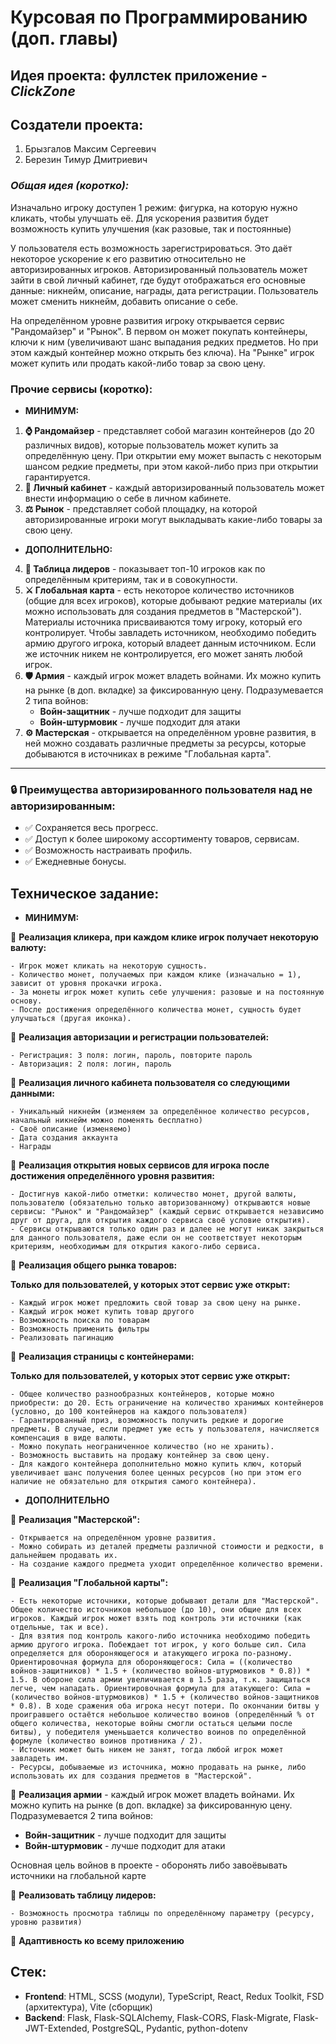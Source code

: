 # Курсовая по Программированию (доп. главы)

## Идея проекта: фуллстек приложение - **_ClickZone_**

## Создатели проекта:

1. Брызгалов Максим Сергеевич
2. Березин Тимур Дмитриевич

### **_Общая идея (коротко):_**

Изначально игроку доступен 1 режим: фигурка, на которую нужно кликать, чтобы улучшать её. Для ускорения развития будет возможность купить улучшения (как разовые, так и постоянные)

У пользователя есть возможность зарегистрироваться. Это даёт некоторое ускорение к его развитию относительно не авторизированных игроков. Авторизированный пользователь может зайти в свой личный кабинет, где будут отображаться его основные данные: никнейм, описание, награды, дата регистрации. Пользователь может сменить никнейм, добавить описание о себе.

На определённом уровне развития игроку открывается сервис "Рандомайзер" и "Рынок". В первом он может покупать контейнеры, ключи к ним (увеличивают шанс выпадания редких предметов. Но при этом каждый контейнер можно открыть без ключа). На "Рынке" игрок может купить или продать какой-либо товар за свою цену.

### Прочие сервисы (коротко):

- **МИНИМУМ:**

1. **⌚️ Рандомайзер** - представляет собой магазин контейнеров (до 20 различных видов), которые пользователь может купить за определённую цену. При открытии ему может выпасть с некоторым шансом редкие предметы, при этом какой-либо приз при открытии гарантируется.
2. **🔑 Личный кабинет** - каждый авторизированный пользователь может внести информацию о себе в личном кабинете.
3. **⚖️ Рынок** - представляет собой площадку, на которой авторизированные игроки могут выкладывать какие-либо товары за свою цену.

- **ДОПОЛНИТЕЛЬНО:**

4. **📖 Таблица лидеров** - показывает топ-10 игроков как по определённым критериям, так и в совокупности.
5. **⚔️ Глобальная карта** - есть некоторое количество источников (общие для всех игроков), которые добывают редкие материалы (их можно использовать для создания предметов в "Мастерской"). Материалы источника присваиваются тому игроку, который его контролирует. Чтобы завладеть источником, необходимо победить армию другого игрока, который владеет данным источником. Если же источник никем не контролируется, его может занять любой игрок.
6. **🛡 Армия** - каждый игрок может владеть войнами. Их можно купить на рынке (в доп. вкладке) за фиксированную цену. Подразумевается 2 типа войнов:
   - **Войн-защитник** - лучше подходит для защиты
   - **Войн-штурмовик** - лучше подходит для атаки
7. **⚙️ Мастерская** - открывается на определённом уровне развития, в ней можно создавать различные предметы за ресурсы, которые добываются в источниках в режиме "Глобальная карта".

---

### 🔒 Преимущества авторизированного пользователя над не авторизированным:

- ✅ Сохраняется весь прогресс.
- ✅ Доступ к более широкому ассортименту товаров, сервисам.
- ✅ Возможность настраивать профиль.
- ✅ Ежедневные бонусы.

## **Техническое задание:**

- **МИНИМУМ:**

🔵 **Реализация кликера, при каждом клике игрок получает некоторую валюту:**

    - Игрок может кликать на некоторую сущность.
    - Количество монет, получаемых при каждом клике (изначально = 1), зависит от уровня прокачки игрока.
    - За монеты игрок может купить себе улучшения: разовые и на постоянную основу.
    - После достижения определённого количества монет, сущность будет улучшаться (другая иконка).

🔵 **Реализация авторизации и регистрации пользователей:**

    - Регистрация: 3 поля: логин, пароль, повторите пароль
    - Авторизация: 2 поля: логин, пароль

🔵 **Реализация личного кабинета пользователя со следующими данными:**

    - Уникальный никнейм (изменяем за определённое количество ресурсов, начальный никнейм можно поменять бесплатно)
    - Своё описание (изменяемо)
    - Дата создания аккаунта
    - Награды

🔵 **Реализация открытия новых сервисов для игрока после достижения определённого уровня развития:**

    - Достигнув какой-либо отметки: количество монет, другой валюты, пользователю (обязательно только авторизованному) открываются новые сервисы: "Рынок" и "Рандомайзер" (каждый сервис открывается независимо друг от друга, для открытия каждого сервиса своё условие открытия).
    - Сервисы открываются только один раз и далее не могут никак закрыться для данного пользователя, даже если он не соответствует некоторым критериям, необходимым для открытия какого-либо сервиса.

🔵 **Реализация общего рынка товаров:**

**Только для пользователей, у которых этот сервис уже открыт:**

    - Каждый игрок может предложить свой товар за свою цену на рынке.
    - Каждый игрок может купить товар другого
    - Возможность поиска по товарам
    - Возможность применить фильтры
    - Реализовать пагинацию

🔵 **Реализация страницы с контейнерами:**

**Только для пользователей, у которых этот сервис уже открыт:**

    - Общее количество разнообразных контейнеров, которые можно приобрести: до 20. Есть ограничение на количество хранимых контейнеров (условно, до 100 контейнеров на каждого пользователя)
    - Гарантированный приз, возможность получить редкие и дорогие предметы. В случае, если предмет уже есть у пользователя, начисляется компенсация в виде валюты.
    - Можно покупать неограниченное количество (но не хранить).
    - Возможность выставить на продажу контейнер за свою цену.
    - Для каждого контейнера дополнительно можно купить ключ, который увеличивает шанс получения более ценных ресурсов (но при этом его наличие не обязательно для открытия самого контейнера).

- **ДОПОЛНИТЕЛЬНО**

🔵 **Реализация "Мастерской":**

    - Открывается на определённом уровне развития.
    - Можно собирать из деталей предметы различной стоимости и редкости, в дальнейшем продавать их.
    - На создание каждого предмета уходит определённое количество времени.

🔵 **Реализация "Глобальной карты":**

    - Есть некоторые источники, которые добывают детали для "Мастерской". Общее количество источников небольшое (до 10), они общие для всех игроков. Каждый игрок может взять под контроль эти источники (как отдельные, так и все).
    - Для взятия под контроль какого-либо источника необходимо победить армию другого игрока. Побеждает тот игрок, у кого больше сил. Сила определяется для обороняющегося и атакующего игрока по-разному. Ориентировочная формула для обороняющегося: Сила = ((количество войнов-защитников) * 1.5 + (количество войнов-штурмовиков * 0.8)) * 1.5. В обороне сила армии увеличивается в 1.5 раза, т.к. защищаться легче, чем нападать. Ориентировочная формула для атакующего: Сила = (количество войнов-штурмовиков) * 1.5 + (количество войнов-защитников * 0.8). В ходе сражения оба игрока несут потери. По окончании битвы у проигравшего остаётся небольшое количество воинов (определённый % от общего количества, некоторые войны смогли остаться целыми после битвы), у победителя уменьшается количество воинов по определённой формуле (количество воинов противника / 2).
    - Источник может быть никем не занят, тогда любой игрок может завладеть им.
    - Ресурсы, добываемые из источника, можно продавать на рынке, либо использовать их для создания предметов в "Мастерской".

🔵 **Реализация армии** - каждый игрок может владеть войнами. Их можно купить на рынке (в доп. вкладке) за фиксированную цену. Подразумевается 2 типа войнов:

- **Войн-защитник** - лучше подходит для защиты
- **Войн-штурмовик** - лучше подходит для атаки

Основная цель войнов в проекте - оборонять либо завоёвывать источники на глобальной карте

🔵 **Реализовать таблицу лидеров:**

    - Возможность просмотра таблицы по определённому параметру (ресурсу, уровню развития)

🔵 **Адаптивность ко всему приложению**

## Стек:


- **Frontend**: HTML, SCSS (модули), TypeScript, React, Redux Toolkit, FSD (архитектура), Vite (сборщик)
- **Backend**: Flask, Flask-SQLAlchemy, Flask-CORS, Flask-Migrate, Flask-JWT-Extended, PostgreSQL, Pydantic, python-dotenv
